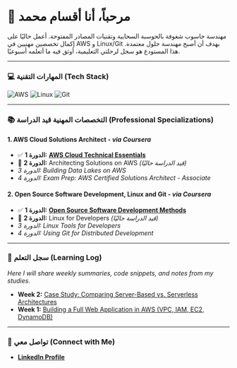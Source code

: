 # 👋 مرحباً، أنا أقسام محمد

مهندسة حاسوب شغوفة بالحوسبة السحابية وتقنيات المصادر المفتوحة. أعمل حاليًا على إكمال تخصصين مهنيين في AWS و Linux/Git بهدف أن أصبح مهندسة حلول معتمدة. هذا المستودع هو سجل لرحلتي التعليمية، أوثق فيه ما أتعلمه أسبوعيًا.

---

### 💻 المهارات التقنية (Tech Stack)

![AWS](https://img.shields.io/badge/AWS-%23FF9900.svg?style=for-the-badge&logo=amazon-aws&logoColor=white )
![Linux](https://img.shields.io/badge/Linux-FCC624?style=for-the-badge&logo=linux&logoColor=black )
![Git](https://img.shields.io/badge/GIT-E44C30?style=for-the-badge&logo=git&logoColor=white )

---

### 📚 التخصصات المهنية قيد الدراسة (Professional Specializations)

#### 1. AWS Cloud Solutions Architect - *via Coursera*
*   ✅ **الدورة 1:** [**AWS Cloud Technical Essentials**](https://www.coursera.org/account/accomplishments/verify/BH0TERVMJLM2)
*   🔄 **الدورة 2:** Architecting Solutions on AWS *(قيد الدراسة حاليًا)*
*   *الدورة 3: Building Data Lakes on AWS*
*   *الدورة 4: Exam Prep: AWS Certified Solutions Architect - Associate*

#### 2. Open Source Software Development, Linux and Git - *via Coursera*
*   ✅ **الدورة 1:** [**Open Source Software Development Methods**](https://www.coursera.org/account/accomplishments/verify/OJKUUDTWL6MH)
*   🔄 **الدورة 2:** Linux for Developers *(قيد الدراسة حاليًا)*
*   *الدورة 3: Linux Tools for Developers*
*   *الدورة 4: Using Git for Distributed Development*

---

### 📝 سجل التعلم (Learning Log)

*Here I will share weekly summaries, code snippets, and notes from my studies.*

- **Week 2:** [Case Study: Comparing Server-Based vs. Serverless Architectures](aws-architectures-comparison-week2.md)
- **Week 1:** [Building a Full Web Application in AWS (VPC, IAM, EC2, DynamoDB)](aws-labs-summary-week1.md)

---

### 🔗 تواصل معي (Connect with Me)

*   [**LinkedIn Profile**](https://www.linkedin.com/in/agssam-ahmed-65a56423b
 )
